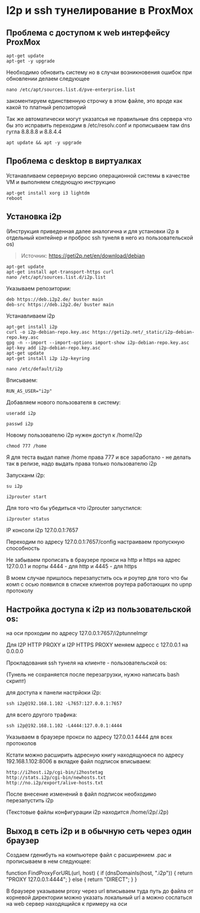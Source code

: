 # I2p и ssh тунелирование в ProxMox
## Проблема с доступом к web интерфейсу ProxMox

    apt-get update
    apt-get -y upgrade
    
Необходимо обновить систему но в случаи возникновения ошибок при обновлении делаем следующее 

    nano /etc/apt/sources.list.d/pve-enterprise.list 
    
закоментируем единственную строчку в этом файле, это вроде как какой то платный репозиторий

Так же автоматически могут указатсья не правильные dns сервера что бы это исправить переходим в 
/etc/resolv.conf и прописываем там dns гугла 8.8.8.8 и 8.8.4.4

    apt update && apt -y upgrade

## Проблема с desktop в виртуалках

Устанавливаем серверную версию операционной системы в качестве VM и выполняем следующую инструкцию

    apt-get install xorg i3 lightdm
    reboot

## Установка i2p

(Инструкция приведенная далее аналогична и для установки i2p в отдельный контейнер и проброс ssh тунеля в него из пользовательской os)

>Источник: https://geti2p.net/en/download/debian

    apt-get update
    apt-get install apt-transport-https curl
    nano /etc/apt/sources.list.d/i2p.list

Указываем репозитории:

    deb https://deb.i2p2.de/ buster main
    deb-src https://deb.i2p2.de/ buster main
    
Устанавливаем i2p

    apt-get install i2p
    curl -o i2p-debian-repo.key.asc https://geti2p.net/_static/i2p-debian-repo.key.asc
    gpg -n --import --import-options import-show i2p-debian-repo.key.asc
    apt-key add i2p-debian-repo.key.asc
    apt-get update
    apt-get install i2p i2p-keyring

    nano /etc/default/i2p

Вписываем: 

    RUN_AS_USER="i2p"

Добавляем нового пользователя в систему:

    useradd i2p

    passwd i2p

Новому пользователю i2p нужен доступ к /home/i2p

    chmod 777 /home

Я для теста выдал папке /home права 777 и все заработало - не делать так в релизе, надо выдать права только пользователю i2p

Запусканм i2p:

    su i2p

    i2prouter start

Для того что бы убедиться что i2prouter запустился: 

    i2prouter status

IP консоли i2p 127.0.0.1:7657

Переходим по адресу 127.0.0.1:7657/config 
настраиваем пропускную способность

Не забываем прописать в браузере прокси на http и https 
на адрес 127.0.0.1 и порты 4444 - для http и 4445 - для https

В моем случае пришлось перезапустить ось и роутер для того что бы комп с осью появился в списке клиентов роутера работающих по upnp протоколу

## Настройка доступа к i2p из пользовательской os:

на оси проходим по адресу 127.0.0.1:7657/i2ptunnelmgr

Для I2P HTTP PROXY и I2P HTTPS PROXY меняем адресс с 127.0.0.1 на 0.0.0.0

Прокладования ssh  тунеля на клиенте - пользовательской os:

(Тунель не сохраняется после перезагрузки, нужно написать bash скрипт)

для доступа к панели настрйоки i2p:

    ssh i2p@192.168.1.102 -L7657:127.0.0.1:7657 

для всего другого трафика:

    ssh i2p@192.168.1.102 -L4444:127.0.0.1:4444

Указываем в браузере прокси по адресу 127.0.0.1 4444 для всех протоколов

Кстати можно расширить адресную книгу находящуюеся по адресу 192.168.1.102:8006 в вкладке файл подписок вписываем:

    http://i2host.i2p/cgi-bin/i2hostetag
    http://stats.i2p/cgi-bin/newhosts.txt
    http://no.i2p/export/alive-hosts.txt

После внесение изменений в файл подписок необходимо перезапустить i2p

(Текстовые файлы конфигурации i2p находится /home/i2p/.i2p)

## Выход в сеть i2p и в обычную сеть через один браузер

Создаем гденибуть на компьютере файл с расширением .pac и прописываем в нем следующее:

function FindProxyForURL(url, host) {
    if (dnsDomainIs(host, ".i2p")) {
        return "PROXY 127.0.0.1:4444";
    } else {
        return "DIRECT";
    }
}

В браузере указываем proxy через url вписываем туда путь до файла от корневой директории
можно указать локальный url а можно сослаться на web сервер находящийся к примеру на оси

